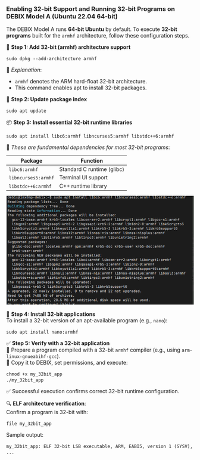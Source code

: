 ### Enabling 32-bit Support and Running 32-bit Programs on DEBIX Model A (Ubuntu 22.04 64-bit)  

The DEBIX Model A runs **64-bit Ubuntu** by default. To execute **32-bit programs** built for the `armhf` architecture, follow these configuration steps.  

🧱 **Step 1: Add 32-bit (armhf) architecture support**  
```shell  
sudo dpkg --add-architecture armhf  
```  
🧠 *Explanation*:  
- `armhf` denotes the ARM hard-float 32-bit architecture.  
- This command enables apt to install 32-bit packages.  

🔄 **Step 2: Update package index**  
```shell  
sudo apt update  
```  

📦 **Step 3: Install essential 32-bit runtime libraries**  
```shell  
sudo apt install libc6:armhf libncurses5:armhf libstdc++6:armhf  
```  
📌 *These are fundamental dependencies for most 32-bit programs*:  

| Package               | Function                          |  
|-----------------------|-----------------------------------|  
| `libc6:armhf`         | Standard C runtime (glibc)        |  
| `libncurses5:armhf`   | Terminal UI support               |  
| `libstdc++6:armhf`    | C++ runtime library               |  

![image-20250630101330112](./image-20250630101330112.png)  

🧰 **Step 4: Install 32-bit applications**  
To install a 32-bit version of an apt-available program (e.g., `nano`):  
```shell  
sudo apt install nano:armhf  
```  

✅ **Step 5: Verify with a 32-bit application**  
🧾 Prepare a program compiled with a 32-bit `armhf` compiler (e.g., using `arm-linux-gnueabihf-gcc`).  
📁 Copy it to DEBIX, set permissions, and execute:  
```shell  
chmod +x my_32bit_app  
./my_32bit_app  
```  
✅ Successful execution confirms correct 32-bit runtime configuration.  

🔍 **ELF architecture verification**:  
Confirm a program is 32-bit with:  
```shell  
file my_32bit_app  
```  
Sample output:  
```shell  
my_32bit_app: ELF 32-bit LSB executable, ARM, EABI5, version 1 (SYSV), ...  
```